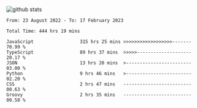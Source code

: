 
![github stats](https://github-readme-stats.vercel.app/api?username=realmahd1&show_icons=true&theme=codeSTACKr&hide_rank=true&count_private=true)

<!--START_SECTION:waka-->

```text
From: 23 August 2022 - To: 17 February 2023

Total Time: 444 hrs 19 mins

JavaScript                 315 hrs 25 mins >>>>>>>>>>>>>>>>>>-------   70.99 %
TypeScript                 89 hrs 37 mins  >>>>>--------------------   20.17 %
JSON                       13 hrs 20 mins  >------------------------   03.00 %
Python                     9 hrs 46 mins   >------------------------   02.20 %
CSS                        2 hrs 47 mins   -------------------------   00.63 %
Groovy                     2 hrs 35 mins   -------------------------   00.58 %
```

<!--END_SECTION:waka-->
